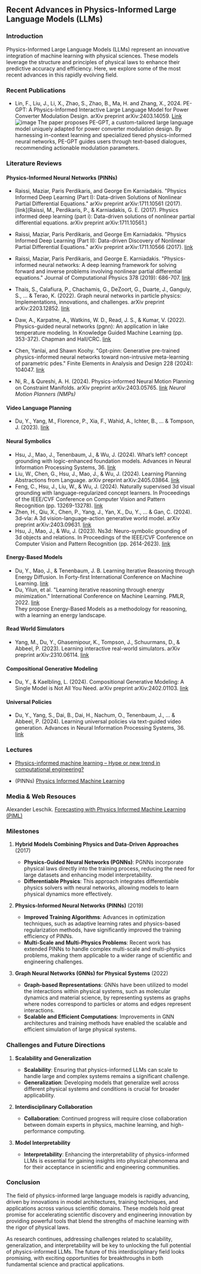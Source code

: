 ## Recent Advances in Physics-Informed Large Language Models (LLMs)

### Introduction
Physics-Informed Large Language Models (LLMs) represent an innovative integration of machine learning with physical sciences. These models leverage the structure and principles of physical laws to enhance their predictive accuracy and efficiency. Here, we explore some of the most recent advances in this rapidly evolving field.

### Recent Publications
- Lin, F., Liu, J., Li, X., Zhao, S., Zhao, B., Ma, H. and Zhang, X., 2024. PE-GPT: A Physics-Informed Interactive Large Language Model for Power Converter Modulation Design. arXiv preprint arXiv:2403.14059. [Link](https://arxiv.org/abs/2403.14059)
  ![image](https://github.com/qiaosun22/AwesomePhysicsInformedLLMs/assets/136222260/3b649ee5-1c36-413e-b8ad-11b75fb44693)
  The paper proposes PE-GPT, a custom-tailored large language model uniquely adapted for power converter modulation design. By harnessing in-context learning and specialized tiered physics-informed neural networks, PE-GPT guides users through text-based dialogues, recommending actionable modulation parameters.


### Literature Reviews
#### Physics-Informed Neural Networks (PINNs)

- Raissi, Maziar, Paris Perdikaris, and George Em Karniadakis. "Physics Informed Deep Learning (Part I): Data-driven Solutions of Nonlinear Partial Differential Equations." arXiv preprint arXiv:1711.10561 (2017). [link](Raissi, M., Perdikaris, P., & Karniadakis, G. E. (2017). Physics informed deep learning (part i): Data-driven solutions of nonlinear partial differential equations. arXiv preprint arXiv:1711.10561.)

- Raissi, Maziar, Paris Perdikaris, and George Em Karniadakis. "Physics Informed Deep Learning (Part II): Data-driven Discovery of Nonlinear Partial Differential Equations." arXiv preprint arXiv:1711.10566 (2017). [link](https://arxiv.org/pdf/1711.10566)
  
- Raissi, Maziar, Paris Perdikaris, and George E. Karniadakis. "Physics-informed neural networks: A deep learning framework for solving forward and inverse problems involving nonlinear partial differential equations." Journal of Computational Physics 378 (2019): 686-707. [link](https://faculty.sites.iastate.edu/hliu/files/inline-files/PINN_RPK_2019_1.pdf) 

- Thais, S., Calafiura, P., Chachamis, G., DeZoort, G., Duarte, J., Ganguly, S., ... & Terao, K. (2022). Graph neural networks in particle physics: Implementations, innovations, and challenges. arXiv preprint arXiv:2203.12852. [link](https://arxiv.org/pdf/2203.12852)

- Daw, A., Karpatne, A., Watkins, W. D., Read, J. S., & Kumar, V. (2022). Physics-guided neural networks (pgnn): An application in lake temperature modeling. In Knowledge Guided Machine Learning (pp. 353-372). Chapman and Hall/CRC. [link](https://arxiv.org/pdf/1710.11431)
  

- Chen, Yanlai, and Shawn Koohy. "Gpt-pinn: Generative pre-trained physics-informed neural networks toward non-intrusive meta-learning of parametric pdes." Finite Elements in Analysis and Design 228 (2024): 104047. [link](https://arxiv.org/pdf/2303.14878)

- Ni, R., & Qureshi, A. H. (2024). Physics-informed Neural Motion Planning on Constraint Manifolds. arXiv preprint arXiv:2403.05765. [link](https://arxiv.org/pdf/2403.05765)
   _Neural Motion Planners (NMPs)_ 

#### Video Language Planning
- Du, Y., Yang, M., Florence, P., Xia, F., Wahid, A., Ichter, B., ... & Tompson, J. (2023). [link](https://arxiv.org/pdf/2310.10625)

#### Neural Symbolics
- Hsu, J., Mao, J., Tenenbaum, J., & Wu, J. (2024). What’s left? concept grounding with logic-enhanced foundation models. Advances in Neural Information Processing Systems, 36. [link](https://arxiv.org/pdf/2404.19696)
- Liu, W., Chen, G., Hsu, J., Mao, J., & Wu, J. (2024). Learning Planning Abstractions from Language. arXiv preprint arXiv:2405.03864. [link](https://openreview.net/pdf?id=3UWuFoksGb)
- Feng, C., Hsu, J., Liu, W., & Wu, J. (2024). Naturally supervised 3d visual grounding with language-regularized concept learners. In Proceedings of the IEEE/CVF Conference on Computer Vision and Pattern Recognition (pp. 13269-13278). [link](https://arxiv.org/pdf/2404.19696)
- Zhen, H., Qiu, X., Chen, P., Yang, J., Yan, X., Du, Y., ... & Gan, C. (2024). 3d-vla: A 3d vision-language-action generative world model. arXiv preprint arXiv:2403.09631. [link](https://arxiv.org/pdf/2403.09631)
- Hsu, J., Mao, J., & Wu, J. (2023). Ns3d: Neuro-symbolic grounding of 3d objects and relations. In Proceedings of the IEEE/CVF Conference on Computer Vision and Pattern Recognition (pp. 2614-2623). [link](https://openaccess.thecvf.com/content/CVPR2023/papers/Hsu_NS3D_Neuro-Symbolic_Grounding_of_3D_Objects_and_Relations_CVPR_2023_paper.pdf)
#### Energy-Based Models
- Du, Y., Mao, J., & Tenenbaum, J. B. Learning Iterative Reasoning through Energy Diffusion. In Forty-first International Conference on Machine Learning. [link](https://arxiv.org/pdf/2406.11179v1)
- Du, Yilun, et al. "Learning iterative reasoning through energy minimization." International Conference on Machine Learning. PMLR, 2022. [link](https://proceedings.mlr.press/v162/du22d/du22d.pdf) \
  They propose Energy-Based Models as a methodology for reasoning, with a learning an energy landscape.

#### Read World Simulators
- Yang, M., Du, Y., Ghasemipour, K., Tompson, J., Schuurmans, D., & Abbeel, P. (2023). Learning interactive real-world simulators. arXiv preprint arXiv:2310.06114. [link](https://arxiv.org/pdf/2310.06114)

#### Compositional Generative Modeling
- Du, Y., & Kaelbling, L. (2024). Compositional Generative Modeling: A Single Model is Not All You Need. arXiv preprint arXiv:2402.01103. [link](https://arxiv.org/pdf/2402.01103) 
#### Universal Policies
- Du, Y., Yang, S., Dai, B., Dai, H., Nachum, O., Tenenbaum, J., ... & Abbeel, P. (2024). Learning universal policies via text-guided video generation. Advances in Neural Information Processing Systems, 36. [link](https://arxiv.org/pdf/2302.00111)

### Lectures
- [Physics-informed machine learning –
Hype or new trend in computational engineering?](https://homepage.tudelft.nl/y95n9/files/presentations/icsm2023.pdf)

- (PINNs) [Physics Informed Machine Learning](https://www.youtube.com/watch?v=-zrY7P2dVC4&t=1326s)

### Media & Web Resouces
Alexander Leschik. [Forecasting with Physics Informed Machine Learning (PIML)](https://medium.com/@royaltokens/forecasting-with-physics-informed-machine-learning-piml-670a6e168293)


### Milestones

1. **Hybrid Models Combining Physics and Data-Driven Approaches** (2017)
   - **Physics-Guided Neural Networks (PGNNs)**: PGNNs incorporate physical laws directly into the training process, reducing the need for large datasets and enhancing model interpretability.
   - **Differentiable Physics**: This approach integrates differentiable physics solvers with neural networks, allowing models to learn physical dynamics more effectively.

2. **Physics-Informed Neural Networks (PINNs)** (2019)
   - **Improved Training Algorithms**: Advances in optimization techniques, such as adaptive learning rates and physics-based regularization methods, have significantly improved the training efficiency of PINNs.
   - **Multi-Scale and Multi-Physics Problems**: Recent work has extended PINNs to handle complex multi-scale and multi-physics problems, making them applicable to a wider range of scientific and engineering challenges.

3. **Graph Neural Networks (GNNs) for Physical Systems** (2022)
   - **Graph-based Representations**: GNNs have been utilized to model the interactions within physical systems, such as molecular dynamics and material science, by representing systems as graphs where nodes correspond to particles or atoms and edges represent interactions.
   - **Scalable and Efficient Computations**: Improvements in GNN architectures and training methods have enabled the scalable and efficient simulation of large physical systems.

### Challenges and Future Directions

1. **Scalability and Generalization**
   - **Scalability**: Ensuring that physics-informed LLMs can scale to handle large and complex systems remains a significant challenge.
   - **Generalization**: Developing models that generalize well across different physical systems and conditions is crucial for broader applicability.

2. **Interdisciplinary Collaboration**
   - **Collaboration**: Continued progress will require close collaboration between domain experts in physics, machine learning, and high-performance computing.

3. **Model Interpretability**
   - **Interpretability**: Enhancing the interpretability of physics-informed LLMs is essential for gaining insights into physical phenomena and for their acceptance in scientific and engineering communities.

### Conclusion

The field of physics-informed large language models is rapidly advancing, driven by innovations in model architectures, training techniques, and applications across various scientific domains. These models hold great promise for accelerating scientific discovery and engineering innovation by providing powerful tools that blend the strengths of machine learning with the rigor of physical laws.

As research continues, addressing challenges related to scalability, generalization, and interpretability will be key to unlocking the full potential of physics-informed LLMs. The future of this interdisciplinary field looks promising, with exciting opportunities for breakthroughs in both fundamental science and practical applications.


